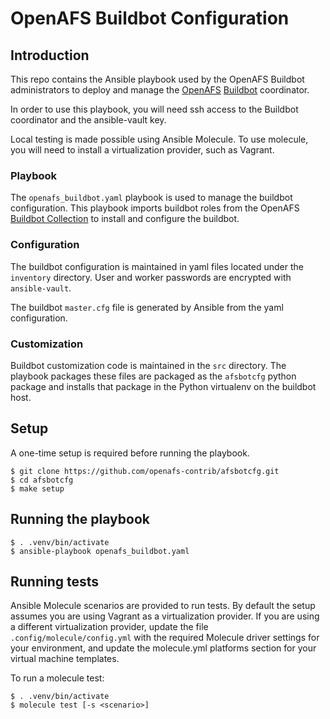 # OpenAFS Buildbot Configuration

## Introduction

This repo contains the Ansible playbook used by the OpenAFS Buildbot
administrators to deploy and manage the [OpenAFS][1] [Buildbot][2] coordinator.

In order to use this playbook, you will need ssh access to the Buildbot
coordinator and the ansible-vault key.

Local testing is made possible using Ansible Molecule. To use molecule, you
will need to install a virtualization provider, such as Vagrant.

### Playbook

The `openafs_buildbot.yaml` playbook is used to manage the buildbot
configuration.  This playbook imports buildbot roles from the OpenAFS [Buildbot
Collection][4] to install and configure the buildbot.

### Configuration

The buildbot configuration is maintained in yaml files located under the
`inventory` directory.  User and worker passwords are encrypted with
`ansible-vault`.

The buildbot `master.cfg` file is generated by Ansible from the yaml
configuration.

### Customization

Buildbot customization code is maintained in the `src` directory. The playbook
packages these files are packaged as the `afsbotcfg` python package and
installs that package in the Python virtualenv on the buildbot host.

## Setup

A one-time setup is required before running the playbook.

    $ git clone https://github.com/openafs-contrib/afsbotcfg.git
    $ cd afsbotcfg
    $ make setup

## Running the playbook

    $ . .venv/bin/activate
    $ ansible-playbook openafs_buildbot.yaml

## Running tests

Ansible Molecule scenarios are provided to run tests.  By default the setup
assumes you are using Vagrant as a virtualization provider.  If you are using a
different virtualization provider, update the file
`.config/molecule/config.yml` with the required Molecule driver settings for
your environment, and update the molecule.yml platforms section for your
virtual machine templates.

To run a molecule test:

    $ . .venv/bin/activate
    $ molecule test [-s <scenario>]


[1]: https://www.openafs.org/
[2]: https://buildbot.openafs.org/
[4]: https://galaxy.ansible.com/openafs_contrib/buildbot

